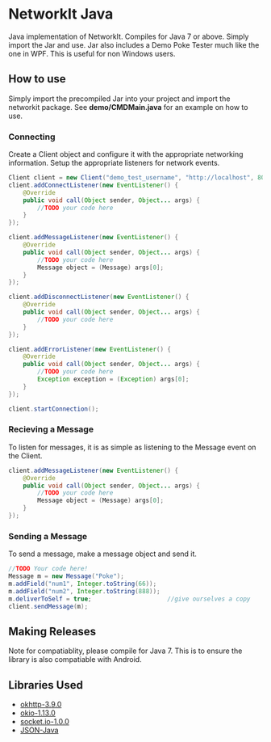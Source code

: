 # NetworkIt Java

Java implementation of NetworkIt. Compiles for Java 7 or above. Simply import the Jar and use. Jar also includes a Demo Poke Tester much like the one in WPF. This is useful for non Windows users.

## How to use
Simply import the precompiled Jar into your project and import the networkit package. See **demo/CMDMain.java** for an example on how to use.

### Connecting
Create a Client object and configure it with the appropriate networking information. Setup the appropriate listeners for network events.

```Java
Client client = new Client("demo_test_username", "http://localhost", 8000);
client.addConnectListener(new EventListener() {
    @Override
    public void call(Object sender, Object... args) {
        //TODO your code here
    }
});

client.addMessageListener(new EventListener() {
    @Override
    public void call(Object sender, Object... args) {
        //TODO your code here
        Message object = (Message) args[0];
    }
});

client.addDisconnectListener(new EventListener() {
    @Override
    public void call(Object sender, Object... args) {
        //TODO your code here
    }
});

client.addErrorListener(new EventListener() {
    @Override
    public void call(Object sender, Object... args) {
        //TODO your code here
        Exception exception = (Exception) args[0];
    }
});

client.startConnection();
```

### Recieving a Message
To listen for messages, it is as simple as listening to the Message event on the Client.
```Java
client.addMessageListener(new EventListener() {
    @Override
    public void call(Object sender, Object... args) {
        //TODO your code here
        Message object = (Message) args[0];
    }
});
```

### Sending a Message
To send a message, make a message object and send it.

```Java
//TODO Your code here!
Message m = new Message("Poke");
m.addField("num1", Integer.toString(66));
m.addField("num2", Integer.toString(888));
m.deliverToSelf = true;						//give ourselves a copy
client.sendMessage(m);
```


## Making Releases
Note for compatiablity, please compile for Java 7. This is to ensure the library is also compatiable with Android.


## Libraries Used
* [okhttp-3.9.0](https://github.com/square/okhttp)
* [okio-1.13.0](https://github.com/square/okio)
* [socket.io-1.0.0](https://github.com/socketio/socket.io-client-java)
* [JSON-Java](https://github.com/stleary/JSON-java)
